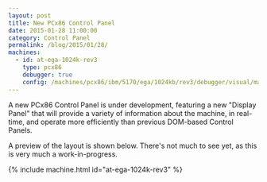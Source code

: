 ```yaml
---
layout: post
title: New PCx86 Control Panel
date: 2015-01-28 11:00:00
category: Control Panel
permalink: /blog/2015/01/28/
machines:
  - id: at-ega-1024k-rev3
    type: pcx86
    debugger: true
    config: /machines/pcx86/ibm/5170/ega/1024kb/rev3/debugger/visual/machine.xml
---
```


A new PCx86 Control Panel is under development, featuring a new "Display Panel" that will provide a variety of
information about the machine, in real-time, and operate more efficiently than previous DOM-based Control Panels.

A preview of the layout is shown below.  There's not much to see yet, as this is very much a work-in-progress.

{% include machine.html id="at-ega-1024k-rev3" %}
